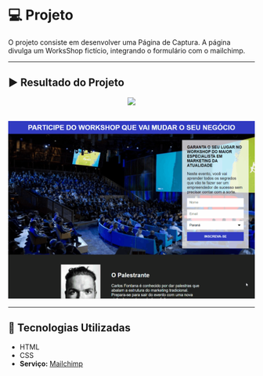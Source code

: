  # :computer: Projeto
 O projeto consiste em desenvolver uma Página de Captura. A página divulga um WorksShop fictício, integrando o formulário com o mailchimp.

---

## :arrow_forward: Resultado do Projeto
<p align="center">
  <img src="images/Readme1.gif" width="700">
</p>

##

<p align="center">
  <img src="images/Readme.gif" width="700">
</p>

---

## :rocket: Tecnologias Utilizadas
* HTML
* CSS
* **Serviço:** [Mailchimp](https://mailchimp.com/)
